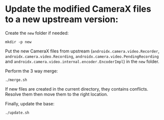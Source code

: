 # Update the modified CameraX files to a new upstream version:

Create the `new` folder if needed:
```
mkdir -p new
```

Put the new CameraX files from upstream (`androidx.camera.video.Recorder`, `androidx.camera.video.Recording`, `androidx.camera.video.PendingRecording` and `androidx.camera.video.internal.encoder.EncoderImpl`) in the `new` folder.

Perform the 3 way merge:
```
./merge.sh
```

If new files are created in the current directory, they contains conflicts. Resolve them then move them to the right location.

Finally, update the base:
```
./update.sh
```
